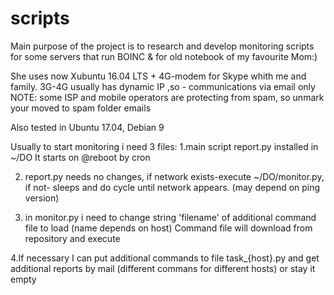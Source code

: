 # scripts
Main purpose of the project is to research and develop
monitoring scripts for some servers that run BOINC &
for old notebook of my favourite Mom:)

She uses now Xubuntu 16.04 LTS + 4G-modem for Skype whith me and family.
3G-4G usually has dynamic IP ,so - communications via email only
NOTE: some ISP and mobile operators are protecting from spam,
so unmark your moved to spam folder emails

Also tested in Ubuntu 17.04, Debian 9

Usually to start monitoring i need 3 files:
1.main script report.py installed in ~/DO
It starts on @reboot by cron 

2. report.py needs no changes, if network exists-execute ~/DO/monitor.py,
if not- sleeps and do cycle until network appears. (may depend on ping version)

3. in monitor.py i need to change string 'filename' of additional command file to load 
(name depends on host)
Command file will download from repository and execute

4.If necessary I can put additional commands to file task_{host}.py
and get additional reports by mail (different commans for different hosts)
or stay it empty
